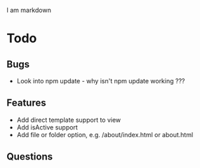 I am markdown

# Todo

## Bugs

- Look into npm update - why isn't npm update working ???

## Features

- Add direct template support to view
- Add isActive support
- Add file or folder option, e.g. /about/index.html or about.html

## Questions
